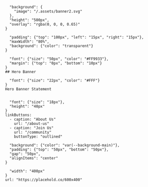 ```@scom/page-block{
  "background": {
    "image": "/.assets/banner2.svg"
  },
  "height": "500px",
  "overlay": "rgba(0, 0, 0, 0.65)"
}
```

```@scom/page-group{
  "padding": {"top": "100px", "left": "15px", "right": "15px"},
  "maxWidth": "80%",
  "background": {"color": "transparent"}
}
```

```@scom/page-text{
  "font": {"size": "50px", "color": "#FF9933"},
  "margin": {"top": "0px", "bottom": "10px"}
}
## Hero Banner
```

```@scom/page-text{
  "font": {"size": "22px", "color": "#FFF"}
}
Hero Banner Statement


```

```@scom/page-button{
  "font": {"size": "18px"},
  "height": "40px"
}
linkButtons:
  - caption: "About Us"
    url: "/about-us"
  - caption: "Join Us"
    url: "/community"
    buttonType: "outlined"
```


```@scom/page-block{
  "background": {"color": "var(--background-main)"},
  "padding": {"top": "50px", "bottom": "50px"},
  "gap": "50px",
  "alignItems": "center"
}
```


```@scom/scom-image{
  "width": "400px"
}
url: "https://placehold.co/600x400"
```

